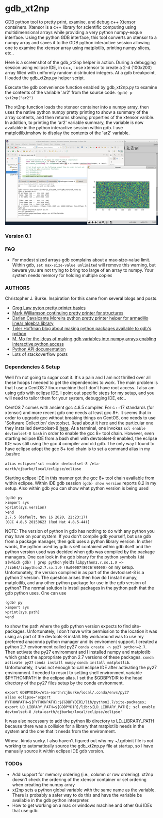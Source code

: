 # gdb_xt2np
GDB python tool to pretty print, examine, and debug c++ [Xtensor](https://xtensor.readthedocs.io/en/latest/) containers. Xtensor is a c++ library for scientific computing using multidimensional arrays while providing a very python numpy-esque interface. Using the python GDB interface, this tool converts an xtensor to a numpy array and saves it to the GDB python interactive session allowing one to examine the xtensor array using matplotlib, printing numpy slices, etc..

Here is a screenshot of the gdb_xt2np helper in action. During a debugging session using eclipse IDE, in c++, I use xtensor to create a 2-d (100x200) array filled with uniformly random distributed integers. At a gdb breakpoint, I loaded the gdb_xt2np.py helper script.

Execute the gdb convenience function enabled by gdb_xt2np.py to examine the contents of the variable 'ar2' from the source code.
`(gdb) p $xt2np("ar2")`

The xt2np function loads the xtensor container into a numpy array, then uses the native python numpy pretty printing to show a summary of the array contents, and then returns showing properties of the xtensor varible. In addition, to printing the 'ar2' variable summary, the variable is now available in the python interactive session within gdb. I use matplotlib.imshow to display the contents of the 'ar2' variable.

![Eclipse debugging session with the gdb_xt2np helper](gdb_xt2np_example.png)

### Version 0.1

### FAQ
* For modest sized arrays gdb complains about a max-size-value limit. Within gdb, `set max-size-value unlimited` will remove this warning, but beware you are not trying to bring too large of an array to numpy. Your system needs memory for holding multiple copies

### AUTHORS
Christopher J. Burke. Inspiration for this came from several blogs and posts.
* [Greg Law pyton pretty printer basics](https://undo.io/resources/gdb-watchpoint/here-quick-way-pretty-print-structures-gdb/)
* [Mark Williamson continuing pretty printer for structures](https://undo.io/resources/gdb-watchpoint/debugging-pretty-printers-gdb-part2/)
* [Darlan Cavalcante Moreira python pretty printer helper for armadillo linear algebra library](https://github.com/darcamo/gdb_armadillo_helpers)
* [Tyler Hoffman blog about making python packages available to gdb's python](https://interrupt.memfault.com/blog/using-pypi-packages-with-gdb#using-python-pypi-packages-within-gdb-lldb)
* [M. Mo for the ideas of making gdb variables into numpy arrays enabling interactive python access](https://www.codeproject.com/Articles/669606/Analyzing-C-Cplusplus-matrix-in-the-gdb-debugger-w)
* [Python API documentation](https://sourceware.org/gdb/current/onlinedocs/gdb/Python-API.html#Python-API)
* Lots of stackoverflow posts

### Dependencies & Setup
Well I'm not going to sugar coat it. It's a pain and I am not thrilled over all these hoops I needed to get the dependencies to work. The main problem is that I use a CentOS 7 linux machine that I don't have root access. I also am using gdb with eclipse IDE. I point out specific steps for my setup, and you will need to tailor them for your system, debugging IDE, etc..

CentOS 7 comes with ancient gcc 4.8.5 compiler. For c++17 standards (for xtensor) and more recent gdb one needs at least gcc 8+. It seems that in order to upgrade gcc without breaking things on CentOS, one needs to use 'Software Collection' devtoolset. Read about it [here](https://ahelpme.com/linux/centos7/how-to-install-new-gcc-and-development-tools-under-centos-7/) and the particular one they installed devtoolset-8 [here](https://ahelpme.com/linux/centos7/how-to-install-gnu-gcc-8-on-centos-7/). At a terminal, one invokes `scl enable devtoolset-8 bash` in order to enable the gcc 8+ tool chain. However, even starting eclipse IDE from a bash shell with devtoolset-8 enabled, the eclipse IDE was still using the gcc 4 compiler and old gdb. The only way I found to have eclipse adopt the gcc 8+ tool chain is to set a command alias in my .bashrc

`alias eclipse='scl enable devtoolset-8 /eta-earth/cjburke/local/eclipse/eclipse`

Starting eclipse IDE in this manner got the gcc 8+ tool chain available from within eclipse. Within IDE gdb session `(gdb) show version` reports 8.2 in my setup. Also within gdb you can show what python version is being used
```
(gdb) py
>import sys
>print(sys.version)
>end
2.7.5 (default, Nov 16 2020, 22:23:17) 
[GCC 4.8.5 20150623 (Red Hat 4.8.5-44)]
```
NOTE: The version of python in gdb has nothing to do with any python you may have on your system. If you don't compile gdb yourself, but use gdb from a package manager, then gdb uses a python library version. In other words, the python used by gdb is self contained within gdb itself and the python version used was decided when gdb was compiled by the package managers. One can look in the gdb binary for the python symbols `ldd $(which gdb) | grep python` yields `libpython2.7.so.1.0 => /lib64/libpython2.7.so.1.0 (0x00007f8026f60000)` on my setup. Unfortunately, the version compiled in as part of the devtoolset-8 is a python 2 version. The question arises then how do I install numpy, matplotlib, and any other python package for use in the gdb version of python? The normal solution is install packages in the python path that the gdb python uses. One can use
```
(gdb) py
>import sys
>print(sys.path)
>end
```
to show the path where the gdb python version expects to find site-packages. Unfortunately, I don't have write permission to the location it was using as part of the devtools-8 install. My workaround was to use my preferred anaconda python manager and its enviroment support. I created a python 2.7 environment called py27 `conda create -n py27 python=2.7`. Then activate the py27 environment and I installed numpy and matplotlib which grabs the appropriate python 2.7 versions of these packages. `conda activate py27` `conda install numpy` `conda install matplotlib`. Unfortunately, it was not enough to call eclipse IDE after activating the py27 environment. I needed to resort to setting shell environment variable $PYTHONPATH in the eclipse alias. I set the $GDBPYDIR to the head directory of the py27 files setup by the conda environment.
```
export GDBPYDIR=/eta-earth/cjburke/local/.conda/envs/py27
alias eclipse='export PYTHONPATH=${PYTHONPATH}:${GDBPYDIR}/lib/python2.7/site-packages; export LD_LIBRARY_PATH=${GDBPYDIR}/lib:${LD_LIBRARY_PATH}; scl enable devtoolset-8 /eta-earth/cjburke/local/eclipse/eclipse'
```
It was also necessary to add the python lib directory to LD_LIBRARY_PATH because there was a collision for a library that matplotlib needs in the system and the one that it needs from the environment.

Whew.. kinda sucky. I also haven't figured out why my ~/.gdbinit file is not working to automatically source the gdb_xt2np.py file at startup, so I have manually source it within eclipse IDE gdb version.

### TODOs
* Add support for memory ordering (i.e., column or row ordering). xt2np doesn't check the ordering of the xtensor container or set ordering when creating the numpy array
* xt2np sets a python global variable with the same name as the variable. There is probably a safer way to do this and have the variable be available in the gdb python interpreter.
* How to get working on a mac or windows machine and other Gui IDEs that use gdb.
